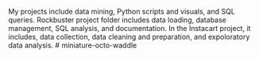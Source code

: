 My projects include data mining, Python scripts and visuals, and SQL queries. Rockbuster project folder includes data loading, database management, SQL analysis, and documentation. In the Instacart project, it includes, data collection, data cleaning and preparation, and expoloratory data analysis. # miniature-octo-waddle
